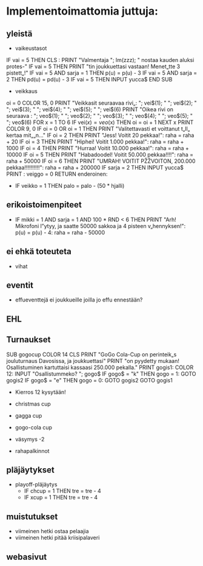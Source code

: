 # Implementoimattomia juttuja:

## yleistä

- vaikeustasot

IF vai = 5 THEN CLS : PRINT "Valmentaja "; lm(zzz); " nostaa kauden aluksi protes-"
IF vai = 5 THEN PRINT "tin joukkuettasi vastaan! Menet„tte 3 pistett„!"
IF vai = 5 AND sarja = 1 THEN p(u) = p(u) - 3
IF vai = 5 AND sarja = 2 THEN pd(u) = pd(u) - 3
IF vai = 5 THEN INPUT yucca$
END SUB

- veikkaus

oi = 0
COLOR 15, 0
PRINT "Veikkasit seuraavaa rivi„: "; vei$(1); " "; vei$(2); " "; vei$(3); " "; vei$(4); " "; vei$(5); " "; vei$(6)
PRINT "Oikea rivi on seuraava   : "; veo$(1); " "; veo$(2); " "; veo$(3); " "; veo$(4); " "; veo$(5); " "; veo$(6)
FOR x = 1 TO 6
IF vei$(x) = veo$(x) THEN oi = oi + 1
NEXT x
PRINT
COLOR 9, 0
IF oi = 0 OR oi = 1 THEN PRINT "Valitettavasti et voittanut t„ll„ kertaa mit„„n..."
IF oi = 2 THEN PRINT "Jess! Voitit 20 pekkaa!": raha = raha + 20
IF oi = 3 THEN PRINT "Hiphei! Voitit 1.000 pekkaa!": raha = raha + 1000
IF oi = 4 THEN PRINT "Hurraa! Voitit 10.000 pekkaa!": raha = raha + 10000
IF oi = 5 THEN PRINT "Habadoodel! Voitit 50.000 pekkaa!!!!": raha = raha + 50000
IF oi = 6 THEN PRINT "UMRAH! VOITIT PŽŽVOITON, 200.000 pekkaa!!!!!!!!!!": raha = raha + 200000
IF sarja = 2 THEN INPUT yucca$
PRINT : veiggo = 0
RETURN
enderoinen:

- IF veikko = 1 THEN palo = palo - (50 * hjalli)

## erikoistoimenpiteet

- IF mikki = 1 AND sarja = 1 AND 100 * RND < 6 THEN PRINT "Arh! Mikrofoni l”ytyy, ja saatte 50000 sakkoa ja 4 pisteen v„hennyksen!": p(u) = p(u) - 4: raha = raha - 50000

## ei ehkä toteuteta

- vihat

## eventit

- effueventtejä ei joukkueille joilla jo effu ennestään?

## EHL

## Turnaukset

SUB gogocup
COLOR 14
CLS
PRINT "GoGo Cola-Cup on perinteik„s jouluturnaus Davosissa, ja joukkuettasi"
PRINT "on pyydetty mukaan! Osallistuminen kartuttaisi kassaasi 250.000 pekalla."
PRINT
gogis1:
COLOR 12: INPUT "Osallistummeko? "; gogo$
IF gogo$ = "k" THEN gogo = 1: GOTO gogis2
IF gogo$ = "e" THEN gogo = 0: GOTO gogis2
GOTO gogis1

- Kierros 12 kysytään!

- christmas cup
- gagga cup
- gogo-cola cup
- väsymys -2
- rahapalkinnot

## pläjäytykset

- playoff-pläjäytys
  - IF chcup = 1 THEN tre = tre - 4
  - IF xcup = 1 THEN tre = tre - 4

## muistutukset

- viimeinen hetki ostaa pelaajia
- viimeinen hetki pitää kriisipalaveri

## webasivut
